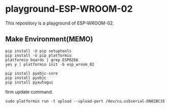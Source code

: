 # playground-ESP-WROOM-02
This repository is a playground of ESP-WROOM-02.

## Make Environment(MEMO)
```
pip install -U pip setuptools
pip install -U pip platformio
platformio boards | grep ESP8266
yes y | platformio init -b esp_wroom_02
```

```
pip install pyobjc-core  
pip install pyobjc  
pip install pyautogui  
```

firm update command.
```
sudo platformio run -t upload --upload-port /dev/cu.usbserial-DN02BC35
```